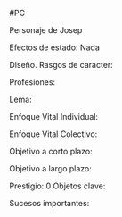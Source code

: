 #PC 

Personaje de Josep

Efectos de estado: Nada

Diseño. 
Rasgos de caracter:

Profesiones:

Lema:

Enfoque Vital Individual:

Enfoque Vital Colectivo:

Objetivo a corto plazo:

Objetivo a largo plazo:

Prestigio: 0
Objetos clave:

Sucesos importantes:

